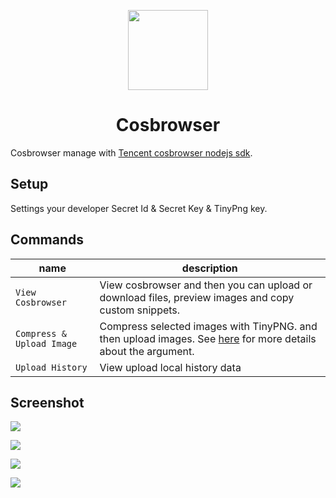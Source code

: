<p align="center">
  <img src="./assets/icon.png" width="128">
  <h1 align="center">Cosbrowser</h1>
</p>

Cosbrowser manage with [Tencent cosbrowser nodejs sdk](https://cloud.tencent.com/document/product/436/8629).

## Setup

Settings your developer Secret Id & Secret Key & TinyPng key.



## Commands

| name              | description                                                                                                                                                   |
| ----------------- | ------------------------------------------------------------------------------------------------------------------------------------------------------------- |
| `View Cosbrowser` | View cosbrowser and then you can upload or download files, preview images and copy custom snippets.                                                                                                                |
| `Compress & Upload Image` | Compress selected images with TinyPNG. and then upload images. See [here](https://tinypng.com/developers/reference#resizing-images) for more details about the argument. |
| `Upload History` |  View upload local history data |

## Screenshot
![](https://cdn.jsdelivr.net/gh/wingsheep/FigureBed@master/img/view-cosbrowser.png)

![](https://cdn.jsdelivr.net/gh/wingsheep/FigureBed@master/img/cosbrowser_actions.png)

![](https://cdn.jsdelivr.net/gh/wingsheep/FigureBed@master/img/cosbrowser_compress.png)

![](https://cdn.jsdelivr.net/gh/wingsheep/FigureBed@master/img/cosbrowser_upload_history.png)
